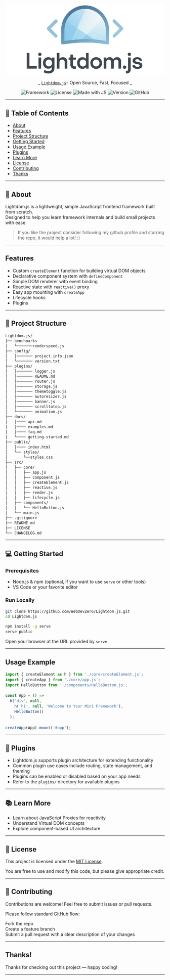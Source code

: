 ![LightdomLogo](images/LightdomLogoPNG.png)
<div align="center">

_ [`Lightdom.js`](https://webdevzero.dev/Lightdomjs/)- Open Source, Fast, Focused _

</div>


<p align="center">
  <img src="https://img.shields.io/badge/Framework-007ACC?style=flat&logo=code&logoColor=white" alt="Framework" />
  <img src="https://img.shields.io/badge/License-MIT-blue.svg" alt="License" />
  <img src="https://img.shields.io/badge/made%20with-JavaScript-yellow" alt="Made with JS" />
  <img src="https://img.shields.io/badge/version-1.2.0-green" alt="Version" />
  <img src="https://img.shields.io/badge/GitHub-181717?style=flat&logo=github&logoColor=white" alt="GitHub" />
</p>


---


## 📑 Table of Contents

- [About](#-about)
- [Features](#features)
- [Project Structure](#-project-structure)
- [Getting Started](#-getting-started)
- [Usage Example](#usage-example)
- [Plugins](#-plugins)
- [Learn More](#-learn-more)
- [License](#-license)
- [Contributing](#-contributing)
- [Thanks](#thanks)

---

## 🚀 About

Lightdom.js is a lightweight, simple JavaScript frontend framework built from scratch.  
Designed to help you learn framework internals and build small projects with ease.

> If you like the project consider following my github profile and starring the repo, it would help a lot! :)

---

## Features

- Custom `createElement` function for building virtual DOM objects  
- Declarative component system with `defineComponent`  
- Simple DOM renderer with event binding  
- Reactive state with `reactive()` proxy  
- Easy app mounting with `createApp`
- Lifecycle hooks
- Plugins

---

## 📁 Project Structure

```text
Lightdom.js/
├── benchmarks
│   └───────renderspeed.js
├── config/
│   │─────── project.info.json
│   └─────── version.txt
├── plugins/
│   │─────── logger.js
│   │─────── README.md
│   │─────── router.js
│   │─────── storage.js
│   │─────── themetoggle.js
│   │─────── autoresizer.js
│   │─────── banner.js
│   │─────── scrolltotop.js
│   └─────── animation.js
├── docs/
│   │──── api.md
│   │──── examples.md
│   │──── faq.md
│   └──── getting-started.md
├── public/
│   │──── index.html
│   └── styles/
│       └──styles.css
├── src/
│   ├── core/
│   │   ├── app.js
│   │   ├── component.js
│   │   ├── createElement.js
│   │   ├── reactive.js
│   │   ├── render.js
│   │   ├── lifecycle.js
│   ├── components/
│   │   └── HelloButton.js
│   └── main.js
├── .gitignore
├── README.md
├── LICENSE
└── CHANGELOG.md
```

---

## 💻 Getting Started

### Prerequisites

- Node.js & npm (optional, if you want to use `serve` or other tools)  
- VS Code or your favorite editor

### Run Locally

```bash
git clone https://github.com/WebDevZero/Lightdom.js.git
cd Lightdom.js
```

```bash
npm install -g serve
serve public
```

Open your browser at the URL provided by `serve`

---

## Usage Example

```js
import { createElement as h } from './core/createElement.js';
import { createApp } from './core/app.js';
import HelloButton from './components/HelloButton.js';

const App = () =>
  h('div', null,
    h('h1', null, 'Welcome to Your Mini Framework'),
    HelloButton()
  );

createApp(App).mount('#app');
```
---
## 🧩 Plugins

- Lightdom.js supports plugin architecture for extending functionality  
- Common plugin use cases include routing, state management, and theming  
- Plugins can be enabled or disabled based on your app needs  
- Refer to the `plugins/` directory for available plugins  

---

## 📚 Learn More

- Learn about JavaScript Proxies for reactivity  
- Understand Virtual DOM concepts  
- Explore component-based UI architecture

---

## 📄 License

This project is licensed under the [MIT License](LICENSE).

You are free to use and modify this code, but please give appropriate credit.

---

## 🤝 Contributing

Contributions are welcome! Feel free to submit issues or pull requests.

Please follow standard GitHub flow:

Fork the repo<br>
Create a feature branch<br>
Submit a pull request with a clear description of your changes

---

## Thanks!

Thanks for checking out this project — happy coding!

---

